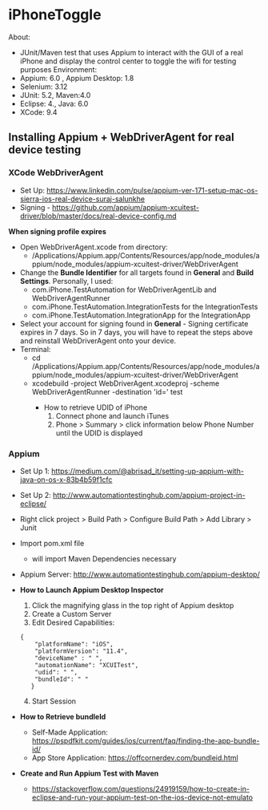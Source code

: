 # iPhoneToggle

About: 
  - JUnit/Maven test that uses Appium to interact with the GUI of a real iPhone and display the control center to toggle the wifi for testing purposes
Environment: 
- Appium: 6.0 , Appium Desktop: 1.8
- Selenium: 3.12
- JUnit: 5.2, Maven:4.0
- Eclipse: 4., Java: 6.0
- XCode: 9.4


## **Installing Appium + WebDriverAgent for real device testing**
### **XCode WebDriverAgent**
  - Set Up: https://www.linkedin.com/pulse/appium-ver-171-setup-mac-os-sierra-ios-real-device-suraj-salunkhe
  - Signing - https://github.com/appium/appium-xcuitest-driver/blob/master/docs/real-device-config.md
  
  **When signing profile expires**
  - Open WebDriverAgent.xcode from directory:
     - /Applications/Appium.app/Contents/Resources/app/node_modules/appium/node_modules/appium-xcuitest-driver/WebDriverAgent
  - Change the **Bundle Identifier** for all targets found in **General** and **Build Settings**. Personally, I used:
    - com.iPhone.TestAutomation for WebDriverAgentLib and WebDriverAgentRunner
    - com.iPhone.TestAutomation.IntegrationTests for the IntegrationTests
    - com.iPhone.TestAutomation.IntegrationApp for the IntegrationApp
   - Select your account for signing found in **General**
    - Signing certificate expires in 7 days. So in 7 days, you will have to repeat the steps above and reinstall WebDriverAgent onto your device.
   - Terminal:
      - cd /Applications/Appium.app/Contents/Resources/app/node_modules/appium/node_modules/appium-xcuitest-driver/WebDriverAgent    
      - xcodebuild -project WebDriverAgent.xcodeproj -scheme WebDriverAgentRunner -destination 'id=<udid>' test
        - How to retrieve UDID of iPhone
          1. Connect phone and launch iTunes
          2. Phone > Summary > click information below Phone Number until the UDID is displayed 
  
### **Appium**
  - Set Up 1: https://medium.com/@abrisad_it/setting-up-appium-with-java-on-os-x-83b4b59f1cfc
  - Set Up 2: http://www.automationtestinghub.com/appium-project-in-eclipse/
  - Right click project > Build Path > Configure Build Path > Add Library > Junit
  - Import pom.xml file 
      - will import Maven Dependencies necessary
  - Appium Server: http://www.automationtestinghub.com/appium-desktop/
  - **How to Launch Appium Desktop Inspector**
    1. Click the magnifying glass in the top right of Appium desktop
    2. Create a Custom Server
    3. Edit Desired Capabilities: 
      ```
      { 
          "platformName": "iOS",
          "platformVersion": "11.4",
          "deviceName" : " ",
          "automationName": "XCUITest",
          "udid": " ",
          "bundleId": " "
         }
      ```
    4. Start Session
    
  - **How to Retrieve bundleId**
     - Self-Made Application: https://pspdfkit.com/guides/ios/current/faq/finding-the-app-bundle-id/
     - App Store Application: https://offcornerdev.com/bundleid.html
  - **Create and Run Appium Test with Maven**
      - https://stackoverflow.com/questions/24919159/how-to-create-in-eclipse-and-run-your-appium-test-on-the-ios-device-not-emulato


  
  
  





  
